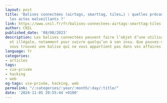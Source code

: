 ```yaml
---
layout: post
title: 'Balises connectées (airtags, smarttag, tiles…) : quelles précautions contre
  les actes malveillants ?'
link: https://www.cnil.fr/fr/balises-connectees-airtags-smarttag-tiles-quelles-precautions-contre-les-actes-malveillants
author: CNIL
published_date: '08/08/2023'
description: Les balises connectées peuvent faire l’objet d’une utilisation détournée
  et illégale, notamment pour suivre quelqu’un à son insu. Que pouvez-vous faire si
  vous trouvez une balise qui ne vous appartient pas dans vos affaires ?
language: fr
categories:
- articles
tags:
- vie-privée
- hacking
- web
og-tags: vie-privée, hacking, web
permalink: "/:categories/:year/:month/:day/:title/"
date: '2024-11-05 20:55:44 +0100'
---
```

